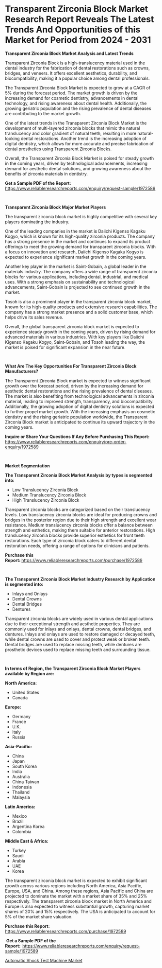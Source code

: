 <p><h1>Transparent Zirconia Block Market Research Report Reveals The Latest Trends And Opportunities of this Market for Period from 2024 - 2031</h1></p><p><strong>Transparent Zirconia Block Market Analysis and Latest Trends</strong></p>
<p><p>Transparent Zirconia Block is a high-translucency material used in the dental industry for the fabrication of dental restorations such as crowns, bridges, and veneers. It offers excellent aesthetics, durability, and biocompatibility, making it a popular choice among dental professionals.</p><p>The Transparent Zirconia Block Market is expected to grow at a CAGR of 5% during the forecast period. The market growth is driven by the increasing demand for cosmetic dentistry, advancements in dental technology, and rising awareness about dental health. Additionally, the growing geriatric population and the rising prevalence of dental diseases are contributing to the market growth.</p><p>One of the latest trends in the Transparent Zirconia Block Market is the development of multi-layered zirconia blocks that mimic the natural translucency and color gradient of natural teeth, resulting in more natural-looking dental restorations. Another trend is the increasing adoption of digital dentistry, which allows for more accurate and precise fabrication of dental prosthetics using Transparent Zirconia Blocks.</p><p>Overall, the Transparent Zirconia Block Market is poised for steady growth in the coming years, driven by technological advancements, increasing demand for aesthetic dental solutions, and growing awareness about the benefits of zirconia materials in dentistry.</p></p>
<p><strong>Get a Sample PDF of the Report:&nbsp;</strong> <a href="https://www.reliableresearchreports.com/enquiry/request-sample/1972589">https://www.reliableresearchreports.com/enquiry/request-sample/1972589</a></p>
<p>&nbsp;</p>
<p><strong>Transparent Zirconia Block Major Market Players</strong></p>
<p><p>The transparent zirconia block market is highly competitive with several key players dominating the industry. </p><p>One of the leading companies in the market is Daiichi Kigenso Kagaku Kogyo, which is known for its high-quality zirconia products. The company has a strong presence in the market and continues to expand its product offerings to meet the growing demand for transparent zirconia blocks. With a focus on innovation and research, Daiichi Kigenso Kagaku Kogyo is expected to experience significant market growth in the coming years.</p><p>Another key player in the market is Saint-Gobain, a global leader in the materials industry. The company offers a wide range of transparent zirconia blocks for various applications, including dental, industrial, and medical uses. With a strong emphasis on sustainability and technological advancements, Saint-Gobain is projected to see continued growth in the market.</p><p>Tosoh is also a prominent player in the transparent zirconia block market, known for its high-quality products and extensive research capabilities. The company has a strong market presence and a solid customer base, which helps drive its sales revenue.</p><p>Overall, the global transparent zirconia block market is expected to experience steady growth in the coming years, driven by rising demand for advanced materials in various industries. With key players like Daiichi Kigenso Kagaku Kogyo, Saint-Gobain, and Tosoh leading the way, the market is poised for significant expansion in the near future.</p></p>
<p>&nbsp;</p>
<p><strong>What Are The Key Opportunities For Transparent Zirconia Block Manufacturers?</strong></p>
<p><p>The Transparent Zirconia Block market is expected to witness significant growth over the forecast period, driven by the increasing demand for aesthetic dental restorations and the rising prevalence of dental diseases. The market is also benefiting from technological advancements in zirconia material, leading to improved strength, transparency, and biocompatibility. Additionally, the growing adoption of digital dentistry solutions is expected to further propel market growth. With the increasing emphasis on cosmetic dentistry and the rising geriatric population worldwide, the Transparent Zirconia Block market is anticipated to continue its upward trajectory in the coming years.</p></p>
<p><strong>Inquire or Share Your Questions If Any Before Purchasing This Report:</strong> <a href="https://www.reliableresearchreports.com/enquiry/pre-order-enquiry/1972589">https://www.reliableresearchreports.com/enquiry/pre-order-enquiry/1972589</a></p>
<p>&nbsp;</p>
<p><strong>Market Segmentation</strong></p>
<p><strong>The Transparent Zirconia Block Market Analysis by types is segmented into:</strong></p>
<p><ul><li>Low Translucency Zirconia Block</li><li>Medium Translucency Zirconia Block</li><li>High Translucency Zirconia Block</li></ul></p>
<p><p>Transparent zirconia blocks are categorized based on their translucency levels. Low translucency zirconia blocks are ideal for producing crowns and bridges in the posterior region due to their high strength and excellent wear resistance. Medium translucency zirconia blocks offer a balance between strength and esthetics, making them suitable for anterior restorations. High translucency zirconia blocks provide superior esthetics for front teeth restorations. Each type of zirconia block caters to different dental restoration needs, offering a range of options for clinicians and patients.</p></p>
<p><strong>Purchase this Report:&nbsp;</strong><a href="https://www.reliableresearchreports.com/purchase/1972589">https://www.reliableresearchreports.com/purchase/1972589</a></p>
<p>&nbsp;</p>
<p><strong>The Transparent Zirconia Block Market Industry Research by Application is segmented into:</strong></p>
<p><ul><li>Inlays and Onlays</li><li>Dental Crowns</li><li>Dental Bridges</li><li>Dentures</li></ul></p>
<p><p>Transparent zirconia blocks are widely used in various dental applications due to their exceptional strength and aesthetic properties. They are commonly used for inlays and onlays, dental crowns, dental bridges, and dentures. Inlays and onlays are used to restore damaged or decayed teeth, while dental crowns are used to cover and protect weak or broken teeth. Dental bridges are used to replace missing teeth, while dentures are prosthetic devices used to replace missing teeth and surrounding tissue.</p></p>
<p>&nbsp;</p>
<p><strong>In terms of Region, the Transparent Zirconia Block Market Players available by Region are:</strong></p>
<p>
    <p> <strong> North America: </strong>
        <ul>
            <li>United States</li>
            <li>Canada</li>
        </ul>
        </p> 
    <p> <strong> Europe: </strong>
        <ul>
            <li>Germany</li>
            <li>France</li>
            <li>U.K.</li>
            <li>Italy</li>
            <li>Russia</li>
        </ul>
        </p> 
    <p> <strong> Asia-Pacific: </strong>
        <ul>
            <li>China</li>
            <li>Japan</li>
            <li>South Korea</li>
            <li>India</li>
            <li>Australia</li>
            <li>China Taiwan</li>
            <li>Indonesia</li>
            <li>Thailand</li>
            <li>Malaysia</li>
        </ul>
        </p> 
    <p> <strong> Latin America: </strong>
        <ul>
            <li>Mexico</li>
            <li>Brazil</li>
            <li>Argentina Korea</li>
            <li>Colombia</li>
        </ul>
        </p> 
    <p> <strong> Middle East & Africa: </strong>
        <ul>
            <li>Turkey</li>
            <li>Saudi</li>
            <li>Arabia</li>
            <li>UAE</li>
            <li>Korea</li>
        </ul>
    </p>
    </p>
<p><p>The transparent zirconia block market is expected to exhibit significant growth across various regions including North America, Asia Pacific, Europe, USA, and China. Among these regions, Asia Pacific and China are projected to dominate the market with a market share of 35% and 25% respectively. The transparent zirconia block market in North America and Europe is also expected to witness substantial growth, capturing market shares of 20% and 15% respectively. The USA is anticipated to account for 5% of the market share valuation.</p></p>
<p><strong>Purchase this Report: </strong><a href="https://www.reliableresearchreports.com/purchase/1972589">https://www.reliableresearchreports.com/purchase/1972589</a></p>
<p>&nbsp;<strong>Get a Sample PDF of the Report:&nbsp;&nbsp;</strong><a href="https://www.reliableresearchreports.com/enquiry/request-sample/1972589">https://www.reliableresearchreports.com/enquiry/request-sample/1972589</a></p>
<p><strong></strong></p>
<p><p><a href="https://crocus-run-b5a.notion.site/Automatic-Shock-Test-Machine-Market-Research-Report-The-Key-To-Successful-Business-Strategy-Forecas-e6683ee21b3f468984fba4ed55700451">Automatic Shock Test Machine Market</a></p></p>